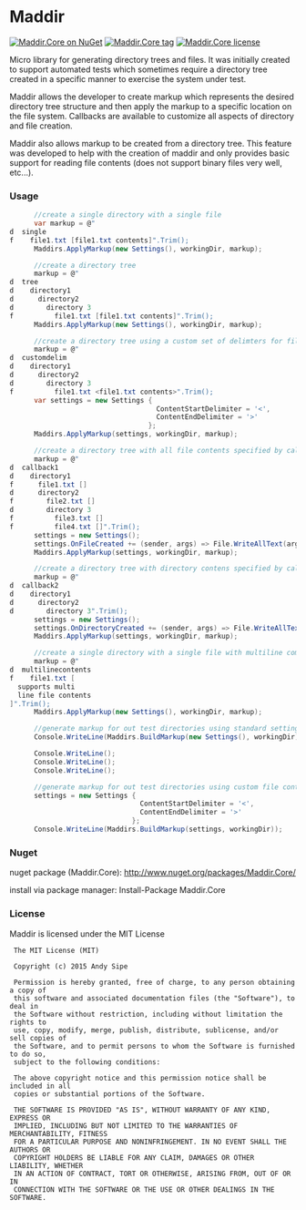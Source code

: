 # Maddir

[![Maddir.Core on NuGet](http://img.shields.io/nuget/v/Maddir.Core.svg?style=flat)](https://www.nuget.org/packages/Maddir.Core)
[![Maddir.Core tag](http://img.shields.io/github/tag/asipe/Maddir.svg?style=flat)](https://github.com/asipe/Maddir/tags)
[![Maddir.Core license](http://img.shields.io/badge/license-mit-blue.svg?style=flat)](https://raw.githubusercontent.com/asipe/Maddir/master/LICENSE.txt)

Micro library for generating directory trees and files.  It was initially created to support automated tests which sometimes require a directory tree created in a specific manner to exercise the system under test. 

Maddir allows the developer to create markup which represents the desired directory tree structure and then apply the markup to a specific location on the file system.   Callbacks are available to customize all aspects of directory and file creation.

Maddir also allows markup to be created from a directory tree.  This feature was developed to help with the creation of maddir and only provides basic support for reading file contents (does not support binary files very well, etc...).

### Usage
```csharp
      //create a single directory with a single file
      var markup = @"
d  single
f    file1.txt [file1.txt contents]".Trim();
      Maddirs.ApplyMarkup(new Settings(), workingDir, markup);

      //create a directory tree
      markup = @"
d  tree
d    directory1
d      directory2
d        directory 3
f          file1.txt [file1.txt contents]".Trim();
      Maddirs.ApplyMarkup(new Settings(), workingDir, markup);

      //create a directory tree using a custom set of delimters for file content
      markup = @"
d  customdelim
d    directory1
d      directory2
d        directory 3
f          file1.txt <file1.txt contents>".Trim();
      var settings = new Settings {
                                    ContentStartDelimiter = '<',
                                    ContentEndDelimiter = '>'
                                  };
      Maddirs.ApplyMarkup(settings, workingDir, markup);

      //create a directory tree with all file contents specified by callbacks
      markup = @"
d  callback1
d    directory1
f      file1.txt []
d      directory2
f        file2.txt []
d        directory 3
f          file3.txt []
f          file4.txt []".Trim();
      settings = new Settings();
      settings.OnFileCreated += (sender, args) => File.WriteAllText(args.Info.FullName, "sample text");
      Maddirs.ApplyMarkup(settings, workingDir, markup);

      //create a directory tree with directory contens specified by callbacks
      markup = @"
d  callback2
d    directory1
d      directory2
d        directory 3".Trim();
      settings = new Settings();
      settings.OnDirectoryCreated += (sender, args) => File.WriteAllText(Path.Combine(args.Info.FullName, "file.txt"), "data");
      Maddirs.ApplyMarkup(settings, workingDir, markup);

      //create a single directory with a single file with multiline comments
      markup = @"
d  multilinecontents
f    file1.txt [
  supports multi
  line file contents
]".Trim();
      Maddirs.ApplyMarkup(new Settings(), workingDir, markup);

      //generate markup for out test directories using standard settings
      Console.WriteLine(Maddirs.BuildMarkup(new Settings(), workingDir));

      Console.WriteLine();
      Console.WriteLine();
      Console.WriteLine();

      //generate markup for out test directories using custom file content delimiters
      settings = new Settings {
                                ContentStartDelimiter = '<',
                                ContentEndDelimiter = '>'
                              };
      Console.WriteLine(Maddirs.BuildMarkup(settings, workingDir));
```

### Nuget

nuget package (Maddir.Core): http://www.nuget.org/packages/Maddir.Core/

install via package manager:  Install-Package Maddir.Core

### License

Maddir is licensed under the MIT License

     The MIT License (MIT)
     
     Copyright (c) 2015 Andy Sipe
     
     Permission is hereby granted, free of charge, to any person obtaining a copy of
     this software and associated documentation files (the "Software"), to deal in
     the Software without restriction, including without limitation the rights to
     use, copy, modify, merge, publish, distribute, sublicense, and/or sell copies of
     the Software, and to permit persons to whom the Software is furnished to do so,
     subject to the following conditions:
     
     The above copyright notice and this permission notice shall be included in all
     copies or substantial portions of the Software.
     
     THE SOFTWARE IS PROVIDED "AS IS", WITHOUT WARRANTY OF ANY KIND, EXPRESS OR
     IMPLIED, INCLUDING BUT NOT LIMITED TO THE WARRANTIES OF MERCHANTABILITY, FITNESS
     FOR A PARTICULAR PURPOSE AND NONINFRINGEMENT. IN NO EVENT SHALL THE AUTHORS OR
     COPYRIGHT HOLDERS BE LIABLE FOR ANY CLAIM, DAMAGES OR OTHER LIABILITY, WHETHER
     IN AN ACTION OF CONTRACT, TORT OR OTHERWISE, ARISING FROM, OUT OF OR IN
     CONNECTION WITH THE SOFTWARE OR THE USE OR OTHER DEALINGS IN THE SOFTWARE.

